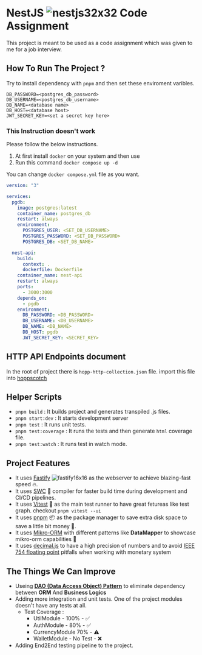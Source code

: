 # NestJS ![nestjs32x32](https://github.com/imanhpr/nest-assignment/assets/56130647/facef099-7c17-4d9c-ae36-84265b05e31a) Code Assignment
This project is meant to be used as a code assignment which was given to me for a job interview.


## How To Run The Project ?
Try to install dependency with ```pnpm``` and then set these enviroment varibles.
```
DB_PASSWORD=<postgres_db_password>
DB_USERNAME=<postgres_db_username>
DB_NAME=<database name>
DB_HOST=<database host>
JWT_SECRET_KEY=<set a secret key here>
```

### This Instruction doesn't work
Please follow the below instructions.
1. At first install ```docker``` on your system and then use
2. Run this command ```docker compose up -d```

You can change ```docker compose.yml``` file as you want.
```yml
version: "3"

services:
  pgdb:
    image: postgres:latest
    container_name: postgres_db
    restart: always
    environment:
      POSTGRES_USER: <SET_DB_USERNAME>
      POSTGRES_PASSWORD: <SET_DB_PASSWORD>
      POSTGRES_DB: <SET_DB_NAME>

  nest-api:
    build:
      context: .
      dockerfile: Dockerfile
    container_name: nest-api
    restart: always
    ports:
      - 3000:3000
    depends_on:
      - pgdb
    environment:
      DB_PASSWORD: <DB_PASSWORD>
      DB_USERNAME: <DB_USERNAME>
      DB_NAME: <DB_NAME>
      DB_HOST: pgdb
      JWT_SECRET_KEY: <SECRET_KEY>

```
## HTTP API Endpoints document
In the root of project there is ```hopp-http-collection.json``` file. import this file into [hoppscotch](https://hoppscotch.io/)

## Helper Scripts
- ```pnpm build``` : It builds project and generates transpiled .js files.
- ```pnpm start:dev``` : It starts development server
- ```pnpm test``` : It runs unit tests.
- ```pnpm test:coverage``` : It runs the tests and then generate ```html``` coverage file.
- ```pnpm test:watch``` : It runs test in watch mode.

## Project Features
- It uses [Fastify](https://fastify.dev/) ![fastify16x16](https://github.com/imanhpr/nest-assignment/assets/56130647/3213f226-085c-4963-88cb-58f43649a626)
 as the webserver to achieve blazing-fast speed 🔥.
- It uses [SWC](https://swc.rs/) 🦀 compiler for faster build time during development and CI/CD pipelines.
- It uses [Vitest](https://vitest.dev/) 🧪 as the main test runner to have great fetureas like test graph. checkout ```pnpm vitest --ui```
- It uses [pnpm](https://pnpm.io/) 📦 as the package manager to save extra disk space to save a little bit money 💸.
- It uses [Mikro-ORM](https://mikro-orm.io/) with different patterns like **DataMapper** to showcase mikro-orm capabilities 💪
- It uses [decimal.js](https://mikemcl.github.io/decimal.js/) to have a high precision of numbers and to avoid [IEEE 754 floating point](https://en.wikipedia.org/wiki/Double-precision_floating-point_format) pitfalls when working with monetary system

## The Things We Can Improve
- Useing [**DAO (Data Access Object) Pattern**](https://www.digitalocean.com/community/tutorials/dao-design-pattern) to eliminate dependency between **ORM** And **Business Logics**
- Adding more integration and unit tests. One of the project modules doesn't have any tests at all.
  - Test Coverage :
    - UtilModule - 100% - ✅
    - AuthModule - 80% - ✅
    - CurrencyModule 70% - ⚠️
    - WalletModule - No Test - ❌
- Adding End2End testing pipeline to the project.

